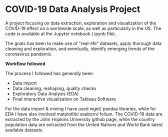 # COVID-19 Data Analysis Project

A project focusing on data extraction, exploration and visualization of the COVID-19 effect on a worldwide scale, as well as particularly in the US. The code is available at the Jupyter notebook (.ipynb file).

The goals has been to make use of "real-life" datasets, apply thorough data cleaning and exploration, and eventually, identify emerging trends of the coronavirus pandemic.

**Workflow followed**

The process I followed has generally been:

- Data import
- Data cleaning, reshaping, quality checks
- Exploratory Data Analysis (EDA)
- Final interactive visualization on Tableau Software

For the data import & mining I have used wget/ pandas libraries, while for EDA I have also involved matplotlib/ seaborn/ folium. The COVID-19 data are extracted by the John Hopkins University github page, while the country population data are extracted from the United Nations and World Bank latest available datasets.
